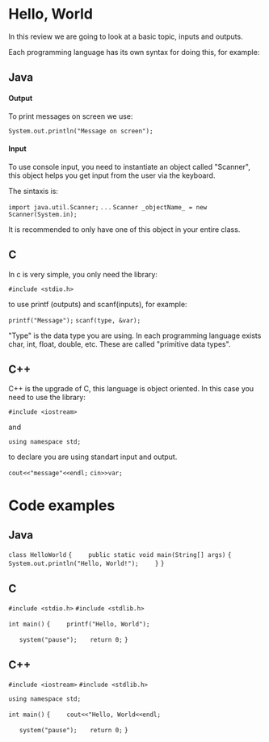 # Hello, World

In this review we are going to look at a basic topic, inputs and outputs.

Each programming language has its own syntax for doing this, for example:

## Java

#### Output

To print messages on screen we use:

`System.out.println("Message on screen");`

#### Input

To use console input, you need to instantiate an object called "Scanner", this object helps you get input from the user via the keyboard.

The sintaxis is:

`import java.util.Scanner;`
.
.
.
`Scanner _objectName_ = new Scanner(System.in);`

It is recommended to only have one of this object in your entire class.


## C

In c is very simple, you only need the library:

`#include <stdio.h>`

to use printf (outputs) and scanf(inputs), for example: 

`printf("Message");`
`scanf(type, &var);`

"Type" is the data type you are using. In each programming language exists char, int, float, double, etc. These are called "primitive data types".


## C++

C++ is the upgrade of C, this language is object oriented. In this case you need to use the library:

`#include <iostream>`

and

`using namespace std;`

to declare you are using standart input and output.

`cout<<"message"<<endl;`
`cin>>var;`

# Code examples

## Java

`class HelloWorld`
`{`
`    public static void main(String[] args)`
    `{`
`        System.out.println("Hello, World!");`
`    }`
`}`

## C

`#include <stdio.h>`
`#include <stdlib.h>`

`int main()`
`{`
`    printf("Hello, World");`

`   system("pause");`
`   return 0;`
`}`



## C++

`#include <iostream>`
`#include <stdlib.h>`

`using namespace std;`

`int main()`
`{`
`    cout<<"Hello, World<<endl;`

`   system("pause");`
`   return 0;`
`}`